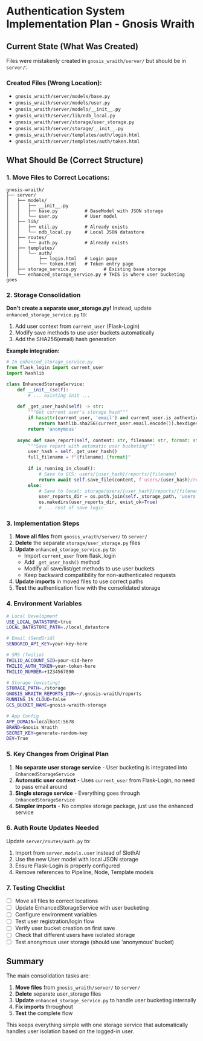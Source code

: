 # Authentication System Implementation Plan - Gnosis Wraith

## Current State (What Was Created)

Files were mistakenly created in `gnosis_wraith/server/` but should be in `server/`:

### Created Files (Wrong Location):
- `gnosis_wraith/server/models/base.py`
- `gnosis_wraith/server/models/user.py`
- `gnosis_wraith/server/models/__init__.py`
- `gnosis_wraith/server/lib/ndb_local.py`
- `gnosis_wraith/server/storage/user_storage.py`
- `gnosis_wraith/server/storage/__init__.py`
- `gnosis_wraith/server/templates/auth/login.html`
- `gnosis_wraith/server/templates/auth/token.html`

## What Should Be (Correct Structure)

### 1. Move Files to Correct Locations:
```
gnosis-wraith/
├── server/
│   ├── models/
│   │   ├── __init__.py
│   │   ├── base.py          # BaseModel with JSON storage
│   │   └── user.py          # User model
│   ├── lib/
│   │   ├── util.py          # Already exists
│   │   └── ndb_local.py     # Local JSON datastore
│   ├── routes/
│   │   └── auth.py          # Already exists
│   ├── templates/
│   │   └── auth/
│   │       ├── login.html   # Login page
│   │       └── token.html   # Token entry page
│   ├── storage_service.py          # Existing base storage
│   └── enhanced_storage_service.py # THIS is where user bucketing goes
```

### 2. Storage Consolidation

**Don't create a separate user_storage.py!** Instead, update `enhanced_storage_service.py` to:

1. Add user context from `current_user` (Flask-Login)
2. Modify save methods to use user buckets automatically
3. Add the SHA256(email) hash generation

**Example integration:**
```python
# In enhanced_storage_service.py
from flask_login import current_user
import hashlib

class EnhancedStorageService:
    def __init__(self):
        # ... existing init ...
        
    def _get_user_hash(self) -> str:
        """Get current user's storage hash"""
        if hasattr(current_user, 'email') and current_user.is_authenticated:
            return hashlib.sha256(current_user.email.encode()).hexdigest()[:12]
        return 'anonymous'
    
    async def save_report(self, content: str, filename: str, format: str = 'md') -> str:
        """Save report with automatic user bucketing"""
        user_hash = self._get_user_hash()
        full_filename = f"{filename}.{format}"
        
        if is_running_in_cloud():
            # Save to GCS: users/{user_hash}/reports/{filename}
            return await self.save_file(content, f'users/{user_hash}/reports', full_filename)
        else:
            # Save to local: storage/users/{user_hash}/reports/{filename}
            user_reports_dir = os.path.join(self._storage_path, 'users', user_hash, 'reports')
            os.makedirs(user_reports_dir, exist_ok=True)
            # ... rest of save logic
```

### 3. Implementation Steps

1. **Move all files** from `gnosis_wraith/server/` to `server/`
2. **Delete** the separate `storage/user_storage.py` files
3. **Update** `enhanced_storage_service.py` to:
   - Import `current_user` from flask_login
   - Add `_get_user_hash()` method
   - Modify all save/list/get methods to use user buckets
   - Keep backward compatibility for non-authenticated requests
4. **Update imports** in moved files to use correct paths
5. **Test** the authentication flow with the consolidated storage

### 4. Environment Variables

```bash
# Local Development
USE_LOCAL_DATASTORE=true
LOCAL_DATASTORE_PATH=./local_datastore

# Email (SendGrid)
SENDGRID_API_KEY=your-key-here

# SMS (Twilio)
TWILIO_ACCOUNT_SID=your-sid-here
TWILIO_AUTH_TOKEN=your-token-here
TWILIO_NUMBER=+1234567890

# Storage (existing)
STORAGE_PATH=./storage
GNOSIS_WRAITH_REPORTS_DIR=~/.gnosis-wraith/reports
RUNNING_IN_CLOUD=false
GCS_BUCKET_NAME=gnosis-wraith-storage

# App Config
APP_DOMAIN=localhost:5678
BRAND=Gnosis Wraith
SECRET_KEY=generate-random-key
DEV=True
```

### 5. Key Changes from Original Plan

1. **No separate user storage service** - User bucketing is integrated into `EnhancedStorageService`
2. **Automatic user context** - Uses `current_user` from Flask-Login, no need to pass email around
3. **Single storage service** - Everything goes through `EnhancedStorageService`
4. **Simpler imports** - No complex storage package, just use the enhanced service

### 6. Auth Route Updates Needed

Update `server/routes/auth.py` to:
1. Import from `server.models.user` instead of SlothAI
2. Use the new User model with local JSON storage
3. Ensure Flask-Login is properly configured
4. Remove references to Pipeline, Node, Template models

### 7. Testing Checklist

- [ ] Move all files to correct locations
- [ ] Update EnhancedStorageService with user bucketing
- [ ] Configure environment variables
- [ ] Test user registration/login flow
- [ ] Verify user bucket creation on first save
- [ ] Check that different users have isolated storage
- [ ] Test anonymous user storage (should use 'anonymous' bucket)

## Summary

The main consolidation tasks are:
1. **Move files** from `gnosis_wraith/server/` to `server/`
2. **Delete** separate user_storage files
3. **Update** `enhanced_storage_service.py` to handle user bucketing internally
4. **Fix imports** throughout
5. **Test** the complete flow

This keeps everything simple with one storage service that automatically handles user isolation based on the logged-in user.
